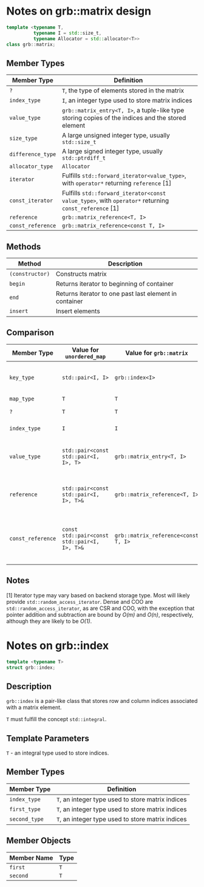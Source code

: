 # Notes on grb::matrix design

```cpp
template <typename T,
          typename I = std::size_t,
          typename Allocator = std::allocator<T>>
class grb::matrix;
```

## Member Types
Member Type | Definition
----- | -----
`?` | `T`, the type of elements stored in the matrix
`index_type`   | `I`, an integer type used to store matrix indices
`value_type`   | `grb::matrix_entry<T, I>`, a tuple-like type storing copies of the indices and the stored element
`size_type`    | A large unsigned integer type, usually `std::size_t`
`difference_type` | A large signed integer type, usually `std::ptrdiff_t`
`allocator_type` | `Allocator`
`iterator` | Fulfills `std::forward_iterator<value_type>`, with `operator*` returning `reference` [1]
`const_iterator` | Fulfills `std::forward_iterator<const value_type>`, with `operator*` returning `const_reference` [1]
`reference` | `grb::matrix_reference<T, I>`
`const_reference` | `grb::matrix_reference<const T, I>`

## Methods
Method | Description
----- | -----
`(constructor)` | Constructs matrix
`begin` | Returns iterator to beginning of container
`end` | Returns iterator to one past last element in container
`insert` | Insert elements

## Comparison
Member Type | Value for `unordered_map` | Value for `grb::matrix` | Notes
---- | ---- | ---- | ----
`key_type` | `std::pair<I, I>` | `grb::index<I>` | `grb::index<I>` behaves like `std::pair<I, I>`, but also supports `operator[]`, which is v. convenient
`map_type` | `T` | `T` | Type of stored elements
`?` | `T` | `T` | What we call `map_type` in `grb::matrix`
`index_type` | `I` | `I` | Integral type used to store indices
`value_type` | `std::pair<const std::pair<I, I>, T>` | `grb::matrix_entry<T, I>` | `grb::matrix_entry<T, I>` behaves like `std::pair<const std::pair<I, I>, T>`, but adds some convenience functions
`reference` | `std::pair<const std::pair<I, I>, T>&` | `grb::matrix_reference<T, I>` | `grb::matrix_reference<T, I>` behaves like `std::pair<const std::pair<I, I>, T>&` (allows obtaining a reference to value, copies of indices)
`const_reference` | `const std::pair<const std::pair<I, I>, T>&` | `grb::matrix_reference<const T, I>` | `grb::matrix_reference<const T, I>` behaves like `const std::pair<const std::pair<I, I>, T>&` (allows obtaining a constant reference to value, copies of indices)

## Notes
[1] Iterator type may vary based on backend storage type. Most will likely provide `std::random_access_iterator`.  Dense and COO are `std::random_access_iterator`, as are CSR and COO, with the exception that pointer addition and subtraction are bound by *O(m)* and *O(n)*, respectively, although they are likely to be *O(1)*.

# Notes on grb::index
```cpp
template <typename T>
struct grb::index;
```

## Description
`grb::index` is a pair-like class that stores row and column indices associated with a matrix element.

`T` must fulfill the concept `std::integral`.

## Template Parameters
`T` - an integral type used to store indices.

## Member Types
Member Type | Definition
----- | -----
`index_type` | `T`, an integer type used to store matrix indices
`first_type`   | `T`, an integer type used to store matrix indices
`second_type`   | `T`, an integer type used to store matrix indices

## Member Objects
Member Name | Type
----- | -----
`first` | `T`
`second` | `T`
